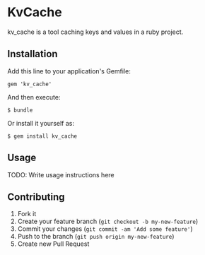 # KvCache

kv_cache is a tool caching keys and values in a ruby project.


## Installation

Add this line to your application's Gemfile:

    gem 'kv_cache'

And then execute:

    $ bundle

Or install it yourself as:

    $ gem install kv_cache

## Usage

TODO: Write usage instructions here

## Contributing

1. Fork it
2. Create your feature branch (`git checkout -b my-new-feature`)
3. Commit your changes (`git commit -am 'Add some feature'`)
4. Push to the branch (`git push origin my-new-feature`)
5. Create new Pull Request
